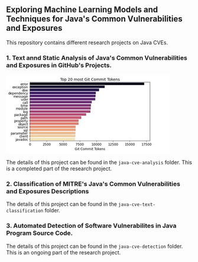 ## Exploring Machine Learning Models and Techniques for Java's Common Vulnerabilities and Exposures

This repository contains different research projects on Java CVEs.

### 1. Text annd Static Analysis of Java's Common Vulnerabilities and Exposures in GitHub's Projects.

![Vulnerabilities tokens](java-cve-analysis/image/vultokens.jpg)

The details of this project can be found in the `java-cve-analysis` folder. This is a completed part of the research project.

### 2. Classification of MITRE's Java's Common Vulnerabilities and Exposures Descriptions

The details of this project can be found in the `java-cve-text-classification` folder.

### 3. Automated Detection of Software Vulnerabilites in Java Program Source Code.
The details of this project can be found in the `java-cve-detection` folder. This is an ongoing part of the research project.
